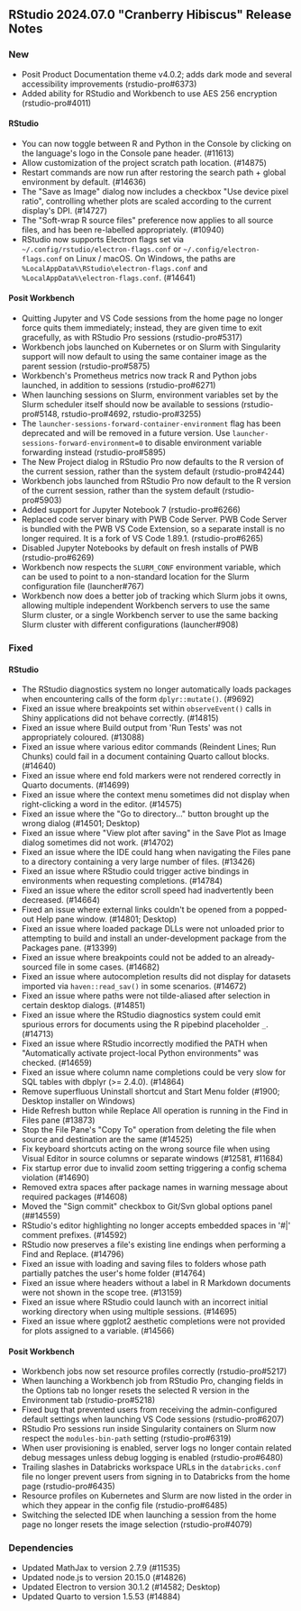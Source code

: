 ## RStudio 2024.07.0 "Cranberry Hibiscus" Release Notes

### New

- Posit Product Documentation theme v4.0.2; adds dark mode and several accessibility improvements (rstudio-pro#6373)
- Added ability for RStudio and Workbench to use AES 256 encryption (rstudio-pro#4011)

#### RStudio

- You can now toggle between R and Python in the Console by clicking on the language's logo in the Console pane header. (#11613)
- Allow customization of the project scratch path location. (#14875)
- Restart commands are now run after restoring the search path + global environment by default. (#14636)
- The "Save as Image" dialog now includes a checkbox "Use device pixel ratio", controlling whether plots are scaled according to the current display's DPI. (#14727)
- The "Soft-wrap R source files" preference now applies to all source files, and has been re-labelled appropriately. (#10940)
- RStudio now supports Electron flags set via `~/.config/rstudio/electron-flags.conf` or `~/.config/electron-flags.conf` on Linux / macOS. On Windows, the paths are `%LocalAppData%\RStudio\electron-flags.conf` and `%LocalAppData%\electron-flags.conf`. (#14641)

#### Posit Workbench

- Quitting Jupyter and VS Code sessions from the home page no longer force quits them immediately; instead, they are given time to exit gracefully, as with RStudio Pro sessions (rstudio-pro#5317)
- Workbench jobs launched on Kubernetes or on Slurm with Singularity support will now default to using the same container image as the parent session (rstudio-pro#5875)
- Workbench's Prometheus metrics now track R and Python jobs launched, in addition to sessions (rstudio-pro#6271)
- When launching sessions on Slurm, environment variables set by the Slurm scheduler itself should now be available to sessions (rstudio-pro#5148, rstudio-pro#4692, rstudio-pro#3255)
- The `launcher-sessions-forward-container-environment` flag has been deprecated and will be removed in a future version. Use `launcher-sessions-forward-environment=0` to disable environment variable forwarding instead (rstudio-pro#5895)
- The New Project dialog in RStudio Pro now defaults to the R version of the current session, rather than the system default (rstudio-pro#4244)
- Workbench jobs launched from RStudio Pro now default to the R version of the current session, rather than the system default (rstudio-pro#5903)
- Added support for Jupyter Notebook 7 (rstudio-pro#6266)
- Replaced code server binary with PWB Code Server. PWB Code Server is bundled with the PWB VS Code Extension, so a separate install is no longer required. It is a fork of VS Code 1.89.1. (rstudio-pro#6265)
- Disabled Jupyter Notebooks by default on fresh installs of PWB (rstudio-pro#6269)
- Workbench now respects the `SLURM_CONF` environment variable, which can be used to point to a non-standard location for the Slurm configuration file (launcher#767)
- Workbench now does a better job of tracking which Slurm jobs it owns, allowing multiple independent Workbench servers to use the same Slurm cluster, or a single Workbench server to use the same backing Slurm cluster with different configurations (launcher#908)

### Fixed

#### RStudio

- The RStudio diagnostics system no longer automatically loads packages when encountering calls of the form `dplyr::mutate()`. (#9692)
- Fixed an issue where breakpoints set within `observeEvent()` calls in Shiny applications did not behave correctly. (#14815)
- Fixed an issue where Build output from 'Run Tests' was not appropriately coloured. (#13088)
- Fixed an issue where various editor commands (Reindent Lines; Run Chunks) could fail in a document containing Quarto callout blocks. (#14640)
- Fixed an issue where end fold markers were not rendered correctly in Quarto documents. (#14699)
- Fixed an issue where the context menu sometimes did not display when right-clicking a word in the editor. (#14575)
- Fixed an issue where the "Go to directory..." button brought up the wrong dialog (#14501; Desktop)
- Fixed an issue where "View plot after saving" in the Save Plot as Image dialog sometimes did not work. (#14702)
- Fixed an issue where the IDE could hang when navigating the Files pane to a directory containing a very large number of files. (#13426)
- Fixed an issue where RStudio could trigger active bindings in environments when requesting completions. (#14784)
- Fixed an issue where the editor scroll speed had inadvertently been decreased. (#14664)
- Fixed an issue where external links couldn't be opened from a popped-out Help pane window. (#14801; Desktop)
- Fixed an issue where loaded package DLLs were not unloaded prior to attempting to build and install an under-development package from the Packages pane. (#13399)
- Fixed an issue where breakpoints could not be added to an already-sourced file in some cases. (#14682)
- Fixed an issue where autocompletion results did not display for datasets imported via `haven::read_sav()` in some scenarios. (#14672)
- Fixed an issue where paths were not tilde-aliased after selection in certain desktop dialogs. (#14851)
- Fixed an issue where the RStudio diagnostics system could emit spurious errors for documents using the R pipebind placeholder `_`. (#14713)
- Fixed an issue where RStudio incorrectly modified the PATH when "Automatically activate project-local Python environments" was checked. (#14659)
- Fixed an issue where column name completions could be very slow for SQL tables with dbplyr (>= 2.4.0). (#14864)
- Remove superfluous Uninstall shortcut and Start Menu folder (#1900; Desktop installer on Windows)
- Hide Refresh button while Replace All operation is running in the Find in Files pane (#13873)
- Stop the File Pane's "Copy To" operation from deleting the file when source and destination are the same (#14525)
- Fix keyboard shortcuts acting on the wrong source file when using Visual Editor in source columns or separate windows (#12581, #11684)
- Fix startup error due to invalid zoom setting triggering a config schema violation (#14690) 
- Removed extra spaces after package names in warning message about required packages (#14608)
- Moved the "Sign commit" checkbox to Git/Svn global options panel (##14559)
- RStudio's editor highlighting no longer accepts embedded spaces in '#|' comment prefixes. (#14592)
- RStudio now preserves a file's existing line endings when performing a Find and Replace. (#14796)
- Fixed an issue with loading and saving files to folders whose path partially patches the user's home folder (#14764)
- Fixed an issue where headers without a label in R Markdown documents were not shown in the scope tree. (#13159)
- Fixed an issue where RStudio could launch with an incorrect initial working directory when using multiple sessions. (#14695)
- Fixed an issue where ggplot2 aesthetic completions were not provided for plots assigned to a variable. (#14566)

#### Posit Workbench

- Workbench jobs now set resource profiles correctly (rstudio-pro#5217)
- When launching a Workbench job from RStudio Pro, changing fields in the Options tab no longer resets the selected R version in the Environment tab (rstudio-pro#5218)
- Fixed bug that prevented users from receiving the admin-configured default settings when launching VS Code sessions (rstudio-pro#6207)
- RStudio Pro sessions run inside Singularity containers on Slurm now respect the `modules-bin-path` setting (rstudio-pro#6319)
- When user provisioning is enabled, server logs no longer contain related debug messages unless debug logging is enabled (rstudio-pro#6480)
- Trailing slashes in Databricks workspace URLs in the `databricks.conf` file no longer prevent users from signing in to Databricks from the home page (rstudio-pro#6435)
- Resource profiles on Kubernetes and Slurm are now listed in the order in which they appear in the config file (rstudio-pro#6485)
- Switching the selected IDE when launching a session from the home page no longer resets the image selection (rstudio-pro#4079)

### Dependencies

- Updated MathJax to version 2.7.9 (#11535)
- Updated node.js to version 20.15.0 (#14826)
- Updated Electron to version 30.1.2 (#14582; Desktop)
- Updated Quarto to version 1.5.53 (#14884)
